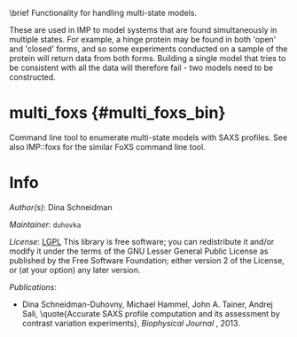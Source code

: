 \brief Functionality for handling multi-state models.

These are used in IMP to
model systems that are found simultaneously in multiple states. For example,
a hinge protein may be found in both 'open' and 'closed' forms, and so some
experiments conducted on a sample of the protein will return data from both
forms. Building a single model that tries to be consistent with all the data
will therefore fail - two models need to be constructed.

# multi_foxs {#multi_foxs_bin}
Command line tool to enumerate multi-state models with SAXS profiles.
See also IMP::foxs for the similar FoXS command line tool.

# Info

_Author(s)_: Dina Schneidman

_Maintainer_: `duhovka`

_License_: [LGPL](https://www.gnu.org/licenses/old-licenses/lgpl-2.1.html)
This library is free software; you can redistribute it and/or
modify it under the terms of the GNU Lesser General Public
License as published by the Free Software Foundation; either
version 2 of the License, or (at your option) any later version.

_Publications_:
 - Dina Schneidman-Duhovny, Michael Hammel, John A. Tainer, Andrej Sali, \quote{Accurate SAXS profile computation and its assessment by contrast variation experiments}, <em> Biophysical Journal </em>, 2013.
